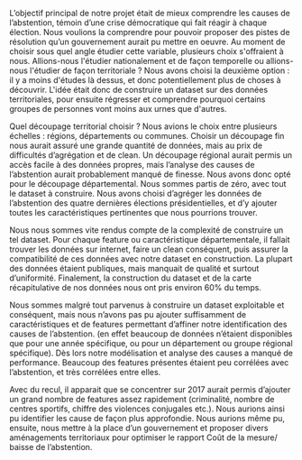 L’objectif principal de notre projet était de mieux comprendre les causes de l’abstention, 
témoin d’une crise démocratique qui fait réagir à chaque élection. 
Nous voulions la comprendre pour pouvoir proposer des pistes de résolution qu’un gouvernement aurait pu mettre en oeuvre. 
Au moment de choisir sous quel angle étudier cette variable, plusieurs choix s'offraient à nous. 
Allions-nous l'étudier nationalement et de façon temporelle ou allions-nous l'étudier de façon territoriale ? 
Nous avons choisi la deuxième option : il y a moins d'études là dessus, et donc potentiellement plus de choses à découvrir. 
L'idée était donc de construire un dataset sur des données territoriales, pour ensuite régresser et comprendre pourquoi certains groupes de personnes vont moins aux urnes que d'autres.

Quel découpage territorial choisir ? 
Nous avions le choix entre plusieurs échelles : régions, départements ou communes. 
Choisir un découpage fin nous aurait assuré une grande quantité de données, mais au prix de difficultés d’agrégation et de clean. 
Un découpage régional aurait permis un accès facile à des données propres, mais l’analyse des causes de l’abstention aurait probablement manqué de finesse. 
Nous avons donc opté pour le découpage départemental. 
Nous sommes partis de zéro, avec tout le dataset à construire. 
Nous avons choisi d’agréger les données de l’abstention des quatre dernières élections présidentielles, 
et d’y ajouter toutes les caractéristiques pertinentes que nous pourrions trouver. 

Nous nous sommes vite rendus compte de la complexité de construire un tel dataset. 
Pour chaque feature ou caractéristique départementale, il fallait trouver les données sur internet, faire un clean conséquent, 
puis assurer la compatibilité  de ces données avec notre dataset en construction. 
La plupart des données étaient publiques, mais manquait de qualité et surtout d’uniformité. 
Finalement, la construction du dataset et de la carte récapitulative de nos données nous ont pris environ 60% du temps. 

Nous sommes malgré tout parvenus à construire un dataset exploitable et conséquent, 
mais nous n’avons pas pu ajouter suffisamment de caractéristiques et de features permettant d’affiner notre identification des causes de l’abstention. 
(en effet beaucoup de données n’étaient disponibles que pour une année spécifique, ou pour un département ou groupe régional spécifique). 
Dès lors notre modélisation et analyse des causes a manqué de performance. 
Beaucoup des features présentes étaient peu corrélées avec l’abstention, et très corrélées entre elles. 

Avec du recul, il apparait que se concentrer sur 2017 aurait permis d’ajouter un grand nombre de features assez rapidement (criminalité, nombre de centres sportifs, chiffre des violences conjugales etc.). 
Nous aurions ainsi pu identifier les cause de façon plus approfondie.
Nous aurions même pu, ensuite, nous mettre à la place d’un gouvernement et proposer divers aménagements territoriaux pour optimiser le rapport Coût de la mesure/ baisse de l’abstention. 

